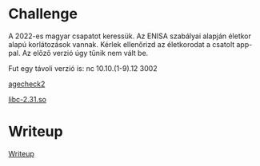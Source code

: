 # Challenge

A 2022-es magyar csapatot keressük. Az ENISA szabályai alapján életkor alapú korlátozások vannak. Kérlek ellenőrizd az életkorodat a csatolt app-pal. Az előző verzió úgy tűnik nem vált be.

Fut egy távoli verzió is: nc 10.10.(1-9).12 3002

[agecheck2](files/agecheck2)

[libc-2.31.so](files/libc-2.31.so.7z)

# Writeup

[Writeup](WRITEUP.md)
